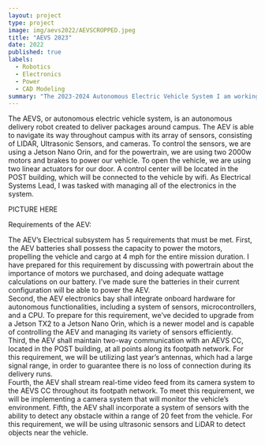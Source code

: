 ```yaml
---
layout: project
type: project
image: img/aevs2022/AEVSCROPPED.jpeg
title: "AEVS 2023"
date: 2022
published: true
labels:
  - Robotics
  - Electronics
  - Power
  - CAD Modeling
summary: "The 2023-2024 Autonomous Electric Vehicle System I am working on. Electrical team lead. "
---
```


The AEVS, or autonomous electric vehicle system, is an autonomous delivery robot created to deliver packages around campus.  The AEV is able to navigate its way throughout campus with its array of sensors, consisting of LIDAR, Ultrasonic Sensors, and cameras. To control the sensors, we are using a Jetson Nano Orin, and for the powertrain, we are using two 2000w motors and brakes to power our vehicle.  To open the vehicle, we are using two linear actuators for our door.  A control center will be located in the POST building, which will be connected to the vehicle by wifi.  As Electrical Systems Lead, I was tasked with managing all of the electronics in the system.

PICTURE HERE

Requirements of the AEV: 

The AEV’s Electrical subsystem has 5 requirements that must be met.  First, the AEV batteries shall possess the capacity to power the motors, propelling the vehicle and cargo at 4 mph for the entire mission duration.  I have prepared for this requirement by discussing with powertrain about the importance of motors we purchased, and doing adequate wattage calculations on our battery. I’ve made sure the batteries in their current configuration will be able to power the AEV.  
	Second, the AEV electronics bay shall integrate onboard hardware for autonomous functionalities, including a system of sensors, microcontrollers, and a CPU.  To prepare for this requirement, we’ve decided to upgrade from a Jetson TX2 to a Jetson Nano Orin, which is a newer model and is capable of controlling the AEV and managing its variety of sensors efficiently.  
	Third, the AEV shall maintain two-way communication with an AEVS CC, located in the POST building, at all points along its footpath network.  For this requirement, we will be utilizing last year’s antennas, which had a large signal range, in order to guarantee there is no loss of connection during its delivery runs.  
	Fourth, the AEV shall stream real-time video feed from its camera system to the AEVS CC throughout its footpath network.  To meet this requirement, we will be implementing a camera system that will monitor the vehicle’s environment. 
	Fifth, the AEV shall incorporate a system of sensors with the ability to detect any obstacle within a range of 20 feet from the vehicle.  For this requirement, we will be using ultrasonic sensors and LiDAR to detect objects near the vehicle. 
